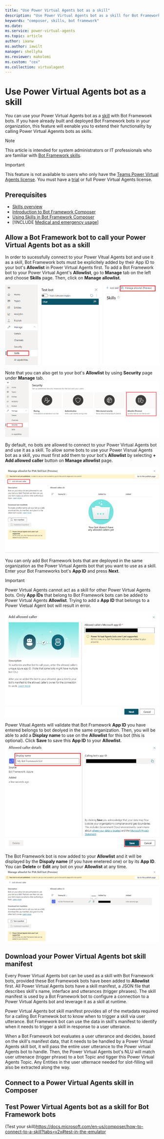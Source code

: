 ```yaml
---
title: "Use Power Virtual Agents bot as a skill"
description: "Use Power Virtual Agents bot as a skill for Bot Framework bots."
keywords: "composer, skills, bot framework"
ms.date: 
ms.service: power-virtual-agents
ms.topic: article
author: iaanw
ms.author: iawilt
manager: shellyha
ms.reviewer: makolomi
ms.custom: "cex"
ms.collection: virtualagent
---
```


# Use Power Virtual Agents bot as a skill

You can use your Power Virtual Agents bot as a [skill](https://docs.microsoft.com/en-us/azure/bot-service/skills-conceptual?view=azure-bot-service-4.0) with Bot Framewoek bots. 
If you have already built and deployed Bot Framework bots in your organization, this feature will eenable you to extend their functionality by calling Power Virtual Agennts bots as skills.

>[!NOTE]
>This article is intended for system administrators or IT professionals who are familiar with [Bot Framework skills](/azure/bot-service/skills-conceptual?view=azure-bot-service-4.0&preserve-view=true).

>[!IMPORTANT]
>This feature is not available to users who only have the [Teams Power Virtual Agents license](requirements-licensing-subscriptions.md). You must have a [trial](sign-up-individual.md) or full Power Virtual Agents license.


## Prerequisites

- [Skills overview](https://docs.microsoft.com/en-us/azure/bot-service/skills-conceptual?view=azure-bot-service-4.0) 
- [Introduction to Bot Framework Composer](/composer/introduction)
- [Using Skills in Bot Framework Composer](https://docs.microsoft.com/en-us/composer/concept-skills)
- [!INCLUDE [Medical and emergency usage](includes/pva-usage-limitations.md)]

## Allow a Bot Framework bot to call your Power Virtual Agents bot as a skill
In order to sucessfully connect to your Power Vitual Agents bot and use it as a skill, Bot Framework bots must be explicitely added by their App ID to your bot's **Allowlist** in Power Virtual Agents first.
To add a Bot Framework bot to your Power Virtual Agent's **Allowlist**, go to **Manage** tab on the left and choose **Skills** page. Then, click on **Manage allowlist**.

![Select Manage Allowlist](media/PVA-as-a-skill/Skill_ManageAllowlistMenu.png)

Note that you can also get to your bot's **Allowlist** by using **Security** page under **Manage** tab.
![Select Manage Allowlist on Security page](media/PVA-as-a-skill/Skill_ManageAllowlistSecurity.png)

By default, no bots are allowed to connect to your Power Virtual Agents bot and use it as a skill. To allow some bots to use your Power Visrual Agents bot as a skill, you must first add them to your bot's **Allowlist** by selecting **+ Add allowed caller** button on **Manage allowlist** page.

![Add a bot to Alllowlist](media/PVA-as-a-skill/Skill_AddAllowedCallers.png)

You can only add Bot Framework bots that are deployed in the same organization as the Power Virtual Agents bot that you want to use as a skill. Enter your Bot Frameworks bot's **App ID** and press **Next**.
>[!IMPORTANT]
>Power Virtual Agents cannot act as a skill for other Power Virtual Agents bots. Only **App IDs** that belong to Bot Framework bots can be added to Power Virtual Agents **Allowlist**. Trying to add a **App ID** that belongs to a Power Vietual Agent bot will result in error.

![Add a bot to Alllowlist](media/PVA-as-a-skill/Skill_AddBotAppID.png)

Power Vitual Agents will validate that Bot Framework **App ID** you have entered belongs to bot deolyed in the same organization. Then, you will be able to add a **Display name** to use on the **Allowlist** for this bot (this is optional). Click **Save** to save this **App ID** to your **Allowlist**.
![Add Display name](media/PVA-as-a-skill/Skill_AllowedCallerDisplayName.png)

The Bot Framework bot is now added to your **Allowlist** and it will be displayed by the **Dispaly name** (if you have enetered one) or by its **App ID**. You can **Delete** or **Edit** any bot on your **Allowlist** at any time.
![Bots on Alllowlist](media/PVA-as-a-skill/Skill_AllowedCallerAdded.png)

## Download your Power Virtual Agents bot skill manifest
Every Power Virtual Agents bot can be used as a skill with Bot Framework bots, provided these Bot Framewoek bots have been added to **Allowlist** first. All Power Virtual Agents bots have a skill manifest, a JSON file that describes skill's name, interface and utterances (trigger phrases). The skill manifest is used by a Bot Framework bot to configure a connection to a Power Virtual Agents bot and leverage it as a skill at runtime.

Power Virtual Agents bot skill manifest provides all of the metadata required for a calling Bot Framewok bot to know when to trigger a skill via user utterance. Bot Framework bot can use the data in skill's manifest to identify when it needs to trigger a skill in response to a user utterance.

When a Bot Framework bot evaluates a user utterance and decides, based on the skill's manifest data, that it needs to be handled by a Power Virtual Agents skill bot, it will pass the entire user utterance to the Power virtual Agents bot to handle. Then, the Power Virtual Agents bot's NLU will match user uttrenace (trigger phrase) to a bot Topic and tigger this Power Virtual Agents Topic. Any Entities in the user utternace needed for slot-filling will also be extracted along the way.



## Connect to a Power Virtual Agents skill in Composer

## Test Power Virtual Agents bot as a skill for Bot Framework bots
(Test your skill)https://docs.microsoft.com/en-us/composer/how-to-connect-to-a-skill?tabs=v2x#test-in-the-emulator
